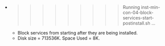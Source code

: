 * >>>>>>>>> Running inst-min-con-04-block-services-start-postinstall.sh ...
  * Block services from starting after they are being installed.
  * Disk size = 713536K. Space Used = 8K.
